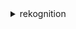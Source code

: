 <details>

<summary>
rekognition
</summary>

- <details><summary>compare-faces</summary>

  * --source-image
  * --target-image
  * --similarity-threshold
  * --quality-filter
  * --source-image-bytes
  * --target-image-bytes
  * --cli-input-json
  * --cli-input-yaml
  * --generate-cli-skeleton


- <details><summary>create-collection</summary>

  * --collection-id
  * --tags
  * --cli-input-json
  * --cli-input-yaml
  * --generate-cli-skeleton


- <details><summary>create-project</summary>

  * --project-name
  * --cli-input-json
  * --cli-input-yaml
  * --generate-cli-skeleton


- <details><summary>create-project-version</summary>

  * --project-arn
  * --version-name
  * --output-config
  * --training-data
  * --testing-data
  * --tags
  * --kms-key-id
  * --cli-input-json
  * --cli-input-yaml
  * --generate-cli-skeleton


- <details><summary>create-stream-processor</summary>

  * --input
  * --name
  * --settings
  * --role-arn
  * --tags
  * --stream-processor-output
  * --cli-input-json
  * --cli-input-yaml
  * --generate-cli-skeleton


- <details><summary>delete-collection</summary>

  * --collection-id
  * --cli-input-json
  * --cli-input-yaml
  * --generate-cli-skeleton


- <details><summary>delete-faces</summary>

  * --collection-id
  * --face-ids
  * --cli-input-json
  * --cli-input-yaml
  * --generate-cli-skeleton


- <details><summary>delete-project</summary>

  * --project-arn
  * --cli-input-json
  * --cli-input-yaml
  * --generate-cli-skeleton


- <details><summary>delete-project-version</summary>

  * --project-version-arn
  * --cli-input-json
  * --cli-input-yaml
  * --generate-cli-skeleton


- <details><summary>delete-stream-processor</summary>

  * --name
  * --cli-input-json
  * --cli-input-yaml
  * --generate-cli-skeleton


- <details><summary>describe-collection</summary>

  * --collection-id
  * --cli-input-json
  * --cli-input-yaml
  * --generate-cli-skeleton


- <details><summary>describe-projects</summary>

  * --cli-input-json
  * --cli-input-yaml
  * --starting-token
  * --page-size
  * --max-items
  * --generate-cli-skeleton


- <details><summary>describe-project-versions</summary>

  * --project-arn
  * --version-names
  * --cli-input-json
  * --cli-input-yaml
  * --starting-token
  * --page-size
  * --max-items
  * --generate-cli-skeleton


- <details><summary>describe-stream-processor</summary>

  * --name
  * --cli-input-json
  * --cli-input-yaml
  * --generate-cli-skeleton


- <details><summary>detect-custom-labels</summary>

  * --project-version-arn
  * --image
  * --max-results
  * --min-confidence
  * --image-bytes
  * --cli-input-json
  * --cli-input-yaml
  * --generate-cli-skeleton


- <details><summary>detect-faces</summary>

  * --image
  * --attributes
  * --image-bytes
  * --cli-input-json
  * --cli-input-yaml
  * --generate-cli-skeleton


- <details><summary>detect-labels</summary>

  * --image
  * --max-labels
  * --min-confidence
  * --image-bytes
  * --cli-input-json
  * --cli-input-yaml
  * --generate-cli-skeleton


- <details><summary>detect-moderation-labels</summary>

  * --image
  * --min-confidence
  * --human-loop-config
  * --image-bytes
  * --cli-input-json
  * --cli-input-yaml
  * --generate-cli-skeleton


- <details><summary>detect-protective-equipment</summary>

  * --image
  * --summarization-attributes
  * --image-bytes
  * --cli-input-json
  * --cli-input-yaml
  * --generate-cli-skeleton


- <details><summary>detect-text</summary>

  * --image
  * --filters
  * --image-bytes
  * --cli-input-json
  * --cli-input-yaml
  * --generate-cli-skeleton


- <details><summary>get-celebrity-info</summary>

  * --id
  * --cli-input-json
  * --cli-input-yaml
  * --generate-cli-skeleton


- <details><summary>get-celebrity-recognition</summary>

  * --job-id
  * --max-results
  * --next-token
  * --sort-by
  * --cli-input-json
  * --cli-input-yaml
  * --generate-cli-skeleton


- <details><summary>get-content-moderation</summary>

  * --job-id
  * --max-results
  * --next-token
  * --sort-by
  * --cli-input-json
  * --cli-input-yaml
  * --generate-cli-skeleton


- <details><summary>get-face-detection</summary>

  * --job-id
  * --max-results
  * --next-token
  * --cli-input-json
  * --cli-input-yaml
  * --generate-cli-skeleton


- <details><summary>get-face-search</summary>

  * --job-id
  * --max-results
  * --next-token
  * --sort-by
  * --cli-input-json
  * --cli-input-yaml
  * --generate-cli-skeleton


- <details><summary>get-label-detection</summary>

  * --job-id
  * --max-results
  * --next-token
  * --sort-by
  * --cli-input-json
  * --cli-input-yaml
  * --generate-cli-skeleton


- <details><summary>get-person-tracking</summary>

  * --job-id
  * --max-results
  * --next-token
  * --sort-by
  * --cli-input-json
  * --cli-input-yaml
  * --generate-cli-skeleton


- <details><summary>get-segment-detection</summary>

  * --job-id
  * --max-results
  * --next-token
  * --cli-input-json
  * --cli-input-yaml
  * --generate-cli-skeleton


- <details><summary>get-text-detection</summary>

  * --job-id
  * --max-results
  * --next-token
  * --cli-input-json
  * --cli-input-yaml
  * --generate-cli-skeleton


- <details><summary>help</summary>

  * 


- <details><summary>index-faces</summary>

  * --collection-id
  * --image
  * --external-image-id
  * --detection-attributes
  * --max-faces
  * --quality-filter
  * --image-bytes
  * --cli-input-json
  * --cli-input-yaml
  * --generate-cli-skeleton


- <details><summary>list-collections</summary>

  * --cli-input-json
  * --cli-input-yaml
  * --starting-token
  * --page-size
  * --max-items
  * --generate-cli-skeleton


- <details><summary>list-faces</summary>

  * --collection-id
  * --cli-input-json
  * --cli-input-yaml
  * --starting-token
  * --page-size
  * --max-items
  * --generate-cli-skeleton


- <details><summary>list-stream-processors</summary>

  * --cli-input-json
  * --cli-input-yaml
  * --starting-token
  * --page-size
  * --max-items
  * --generate-cli-skeleton


- <details><summary>list-tags-for-resource</summary>

  * --resource-arn
  * --cli-input-json
  * --cli-input-yaml
  * --generate-cli-skeleton


- <details><summary>recognize-celebrities</summary>

  * --image
  * --image-bytes
  * --cli-input-json
  * --cli-input-yaml
  * --generate-cli-skeleton


- <details><summary>search-faces</summary>

  * --collection-id
  * --face-id
  * --max-faces
  * --face-match-threshold
  * --cli-input-json
  * --cli-input-yaml
  * --generate-cli-skeleton


- <details><summary>search-faces-by-image</summary>

  * --collection-id
  * --image
  * --max-faces
  * --face-match-threshold
  * --quality-filter
  * --image-bytes
  * --cli-input-json
  * --cli-input-yaml
  * --generate-cli-skeleton


- <details><summary>start-celebrity-recognition</summary>

  * --video
  * --client-request-token
  * --notification-channel
  * --job-tag
  * --cli-input-json
  * --cli-input-yaml
  * --generate-cli-skeleton


- <details><summary>start-content-moderation</summary>

  * --video
  * --min-confidence
  * --client-request-token
  * --notification-channel
  * --job-tag
  * --cli-input-json
  * --cli-input-yaml
  * --generate-cli-skeleton


- <details><summary>start-face-detection</summary>

  * --video
  * --client-request-token
  * --notification-channel
  * --face-attributes
  * --job-tag
  * --cli-input-json
  * --cli-input-yaml
  * --generate-cli-skeleton


- <details><summary>start-face-search</summary>

  * --video
  * --client-request-token
  * --face-match-threshold
  * --collection-id
  * --notification-channel
  * --job-tag
  * --cli-input-json
  * --cli-input-yaml
  * --generate-cli-skeleton


- <details><summary>start-label-detection</summary>

  * --video
  * --client-request-token
  * --min-confidence
  * --notification-channel
  * --job-tag
  * --cli-input-json
  * --cli-input-yaml
  * --generate-cli-skeleton


- <details><summary>start-person-tracking</summary>

  * --video
  * --client-request-token
  * --notification-channel
  * --job-tag
  * --cli-input-json
  * --cli-input-yaml
  * --generate-cli-skeleton


- <details><summary>start-project-version</summary>

  * --project-version-arn
  * --min-inference-units
  * --cli-input-json
  * --cli-input-yaml
  * --generate-cli-skeleton


- <details><summary>start-segment-detection</summary>

  * --video
  * --client-request-token
  * --notification-channel
  * --job-tag
  * --filters
  * --segment-types
  * --cli-input-json
  * --cli-input-yaml
  * --generate-cli-skeleton


- <details><summary>start-stream-processor</summary>

  * --name
  * --cli-input-json
  * --cli-input-yaml
  * --generate-cli-skeleton


- <details><summary>start-text-detection</summary>

  * --video
  * --client-request-token
  * --notification-channel
  * --job-tag
  * --filters
  * --cli-input-json
  * --cli-input-yaml
  * --generate-cli-skeleton


- <details><summary>stop-project-version</summary>

  * --project-version-arn
  * --cli-input-json
  * --cli-input-yaml
  * --generate-cli-skeleton


- <details><summary>stop-stream-processor</summary>

  * --name
  * --cli-input-json
  * --cli-input-yaml
  * --generate-cli-skeleton


- <details><summary>tag-resource</summary>

  * --resource-arn
  * --tags
  * --cli-input-json
  * --cli-input-yaml
  * --generate-cli-skeleton


- <details><summary>untag-resource</summary>

  * --resource-arn
  * --tag-keys
  * --cli-input-json
  * --cli-input-yaml
  * --generate-cli-skeleton


- <details><summary>wait</summary>

  * 


</details>

